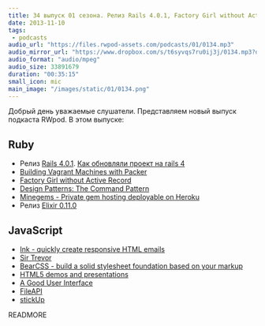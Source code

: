 ```yaml
---
title: 34 выпуск 01 сезона. Релиз Rails 4.0.1, Factory Girl without Active Record, Ink framework, BearCSS, FileAPI и прочее
date: 2013-11-10
tags:
 - podcasts
audio_url: "https://files.rwpod-assets.com/podcasts/01/0134.mp3"
audio_mirror_url: "https://www.dropbox.com/s/t6syvqs7ru0ij3j/0134.mp3?dl=1"
audio_format: "audio/mpeg"
audio_size: 33891679
duration: "00:35:15"
small_icon: mic
main_image: "/images/static/01/0134.png"
---
```


Добрый день уважаемые слушатели. Представляем новый выпуск подкаста RWpod. В этом выпуске:

## Ruby

 - Релиз [Rails 4.0.1](http://weblog.rubyonrails.org/2013/11/1/Rails-4-0-1-has-been-released/). [Как обновляли проект на rails 4](http://leopard.in.ua/2013/11/01/update-from-rails3-to-rails4/)
 - [Building Vagrant Machines with Packer](http://blog.codeship.io/2013/11/07/building-vagrant-machines-with-packer.html)
 - [Factory Girl without Active Record](http://collectiveidea.com/blog/archives/2013/11/05/factory-girl-without-active-record/)
 - [Design Patterns: The Command Pattern](http://reefpoints.dockyard.com/2013/11/05/design-patterns-command-pattern.html)
 - [Minegems - Private gem hosting deployable on Heroku](https://github.com/jodosha/minegems)
 - Релиз [Elixir 0.11.0](http://elixir-lang.org/blog/2013/11/05/elixir-v0-11-0-released/)

## JavaScript

 - [Ink - quickly create responsive HTML emails](http://zurb.com/ink/)
 - [Sir Trevor](http://madebymany.github.io/sir-trevor-js)
 - [BearCSS - build a solid stylesheet foundation based on your markup](http://bearcss.com/)
 - [HTML5 demos and presentations](http://html5-demos.appspot.com/)
 - [A Good User Interface](http://goodui.org/)
 - [FileAPI](http://mailru.github.io/FileAPI/)
 - [stickUp](http://lirancohen.github.io/stickUp/)

READMORE

